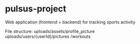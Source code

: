 # pulsus-project
Web application (frontend + backend) for tracking sports activity

File structure:
uploads/assets/profile_picture
uploads/users/{userId}/pictures
                      /workouts

